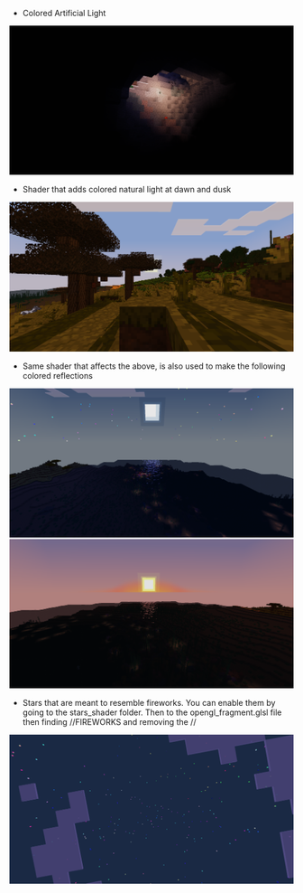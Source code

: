 - Colored Artificial Light

<img src="https://raw.githubusercontent.com/DragonWrangler1/minetest-5.8.0-shaderpack/main/Colored_Artificial_Light.png" />

 - Shader that adds colored natural light at dawn and dusk
<img src="https://raw.githubusercontent.com/DragonWrangler1/minetest-5.8.0-shaderpack/main/Colored_Lighting_At_Sunrise.png" />

 - Same shader that affects the above, is also used to make the following colored reflections
<img src="https://raw.githubusercontent.com/DragonWrangler1/minetest-5.8.0-shaderpack/main/Colored_Moon_Reflection.png" />
<img src="https://raw.githubusercontent.com/DragonWrangler1/minetest-5.8.0-shaderpack/main/Colored_Sun_Reflection.png" />

- Stars that are meant to resemble fireworks. You can enable them by going to the stars_shader folder. Then to the opengl_fragment.glsl file then finding //FIREWORKS and removing the //
<img src="https://raw.githubusercontent.com/DragonWrangler1/minetest-5.8.0-shaderpack/main/Firework_Stars.png" />
